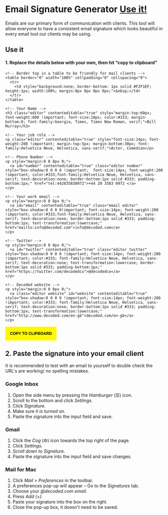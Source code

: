 # Email Signature Generator [Use it!](#use-it)
Emails are our primary form of communication with clients. This tool will allow everyone to have a consistent email signature which looks beautiful in every email tool our clients may be using.

## Use it

#### 1. Replace the details below with your own, then hit &ldquo;copy to clipboard&rdquo;

<div >
  <div class="col-md-12" id="wrapper">

    <!-- Border top in a table to be friendly for mail clients -->
    <table border="0" width="100%" cellpadding="0" cellspacing="0">
      <tr>
        <td style="background:none; border-bottom: 1px solid #F2F1EF; height:1px; width:100%; margin:0px 0px 0px 0px;">&nbsp;</td>
      </tr>
    </table>

    <!-- Your Name -->
    <h3 class="editor" contenteditable="true" style="margin-top:60px; font-weight:600 !important; font-size:18px; color:#333; margin-bottom:0; font-family:Georgia, Times, Times New Roman, serif;">Bill Murray</h3>

    <!-- Your job role -->
    <p class="editor" contenteditable="true" style="font-size:14px; font-weight:200 !important; margin-top:5px; margin-bottom:30px; font-family:Helvetica Neue, Helvetica, sans-serif;">Actor, Comedian</p>

    <!-- Phone Number -->
    <p style="margin:0 0 8px 0;">
      <a id="number" contenteditable="true" class="editor number" style="box-shadow:0 0 0 0 !important;  font-size:14px; font-weight:200 !important; color:#333;font-family:Helvetica Neue, Helvetica, sans-serif; text-decoration:none; border-bottom:1px solid #333; padding-bottom:1px;" href="tel:442035830972">+44 20 3583 0972 </a>
    </p>

    <!-- Your work email -->
    <p style="margin:0 0 8px 0;">
      <a id="email" contenteditable="true" class="email editor" style="box-shadow:0 0 0 0!important; font-size:14px; font-weight:200 !important; color:#333;font-family:Helvetica Neue, Helvetica, sans-serif; text-decoration:none; border-bottom:1px solid #333; padding-bottom:1px; text-transformation:lowercase;" href="mailto:info@decoded.com">info@decoded.com</a>
    </p>

    <!-- Twitter -->
    <p style="margin:0 0 8px 0;">
      <a id="twitter" contenteditable="true" class="editor twitter" style="box-shadow:0 0 0 0 !important; font-size:14px; font-weight:200 !important; color:#333; font-family:Helvetica Neue, Helvetica, sans-serif; text-decoration:none; text-transformation:lowercase; border-bottom:1px solid #333; padding-bottom:1px;" href="https://twitter.com/decodedco">@decodedco</a>
    </p>

    <!-- Decoded website -->
    <p style="margin:0 0 8px 0;">
      <a class="editor website" id="website" contenteditable="true" style="box-shadow:0 0 0 0 !important; font-size:14px; font-weight:200 !important; color:#333; font-family:Helvetica Neue, Helvetica, sans-serif; text-decoration:none; border-bottom:1px solid #333; padding-bottom:1px; text-transformation:lowercase;" href="http://www.decoded.com/en-gb">decoded.com/en-gb</a>
    </p>
  </div>

  <!-- Trigger -->
  <div style="">
    <button title="Copied!" id="copy" class="margin-top-XL margin-bottom-XXXL" style="font-size:0.89em; padding:15px; text-transform:uppercase; background-color:#fef800; border:none; font-weight:600;" data-clipboard-target="#wrapper">Copy to Clipboard</button>
  </div>
</div>

## 2. Paste the signature into your email client
It is recommended to test with an email to yourself to double check the URL's are working/ no spelling mistakes.

### Google Inbox
1. Open the side menu by pressing the *Hamburger* (&#9776;) icon.
2. Scroll to the bottom and click *Settings.*
3. Click *Signature.*
4. Make sure *it is turned on.*
5. Paste the signature into the input field and save.

### Gmail
1. Click the *Cog* (&#9881;) icon towards the top right of the page.
2. Click *Settings.*
3. *Scroll down to Signature*.
4. Paste the signature into the input field and save changes.

### Mail for Mac
1. Click *Mail* > *Preferences* in the toolbar.
2. A preferences pop-up will appear &ndash; Go to the *Signatures* tab.
3. Choose your *@decoded.com email.*
4. Press *Add (+).*
5. Paste your signature into the box on the right.
6. Close the pop-up box, it doesn't need to be saved.

<!-- Call Jquery -->
<script type="text/javascript" src="https://cdnjs.cloudflare.com/ajax/libs/jquery/3.0.0-alpha1/jquery.min.js"></script>

<script type="text/javascript" src="https://cdnjs.cloudflare.com/ajax/libs/jqueryui/1.11.4/jquery-ui.min.js"></script>

<!-- Call Clipboard.js-->
<script type="text/javascript" src="https://cdnjs.cloudflare.com/ajax/libs/clipboard.js/1.5.5/clipboard.min.js"></script>

<!-- Update tel: according to number -->
<script type="text/javascript">
$( ".number" ).blur(function() {
  var tel = "tel:";
  var num =  $('#number').text();
  num = num.replace("+", "");
  num = num.replace(" ", "");
  $('#number').attr("href", tel + num);
});
</script>

<!-- Update mailto: href according to email -->
<script type="text/javascript">
  $( ".email" ).blur(function() {
    var mail = "mailto:";
    var name =  $('#email').text();
    $('#email').attr("href", mail + name);
  });
</script>

<!-- Update twitter url according to updated twitter handle -->
<script type="text/javascript">
  $( ".twitter" ).blur(function() {
    var twit = "http://twitter.com/";
    var hand =  $('#twitter').text();
    hand = hand.replace("@", "");
    $('#twitter').attr("href", twit + hand);
  });
</script>

<!-- Update website url according to updated website location -->
<script type="text/javascript">
  $( ".website" ).blur(function() {
    var htt = "https://www.";
    var web =  $('#website').text();
    $('#website').attr("href", htt + web);
  });
</script>

<!-- Start clipboard tool -->
<script>
  var clipboard = new Clipboard('#copy');
  clipboard.on('success', function(e) {
      $('#copy').text('Copied!');
      window.setTimeout(function () {
          $('#copy').text('Copy to clipboard');
      }, 3000);
      console.log(e);
  });
  clipboard.on('error', function(e) {
      console.log(e);
  });
</script>
